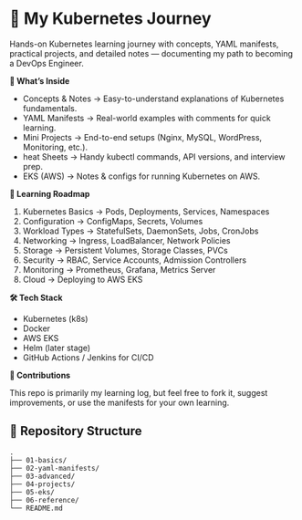 # 🚀 My Kubernetes Journey
Hands-on Kubernetes learning journey with concepts, YAML manifests, practical projects, and detailed notes — documenting my path to becoming a DevOps Engineer.

**📌 What’s Inside**

-  Concepts & Notes → Easy-to-understand explanations of Kubernetes fundamentals.
-  YAML Manifests → Real-world examples with comments for quick learning.
-  Mini Projects → End-to-end setups (Nginx, MySQL, WordPress, Monitoring, etc.).
-  heat Sheets → Handy kubectl commands, API versions, and interview prep.
-  EKS (AWS) → Notes & configs for running Kubernetes on AWS.

**🎯 Learning Roadmap**

1. Kubernetes Basics → Pods, Deployments, Services, Namespaces  
2. Configuration → ConfigMaps, Secrets, Volumes  
3. Workload Types → StatefulSets, DaemonSets, Jobs, CronJobs  
4. Networking → Ingress, LoadBalancer, Network Policies  
5. Storage → Persistent Volumes, Storage Classes, PVCs  
6. Security → RBAC, Service Accounts, Admission Controllers  
7. Monitoring → Prometheus, Grafana, Metrics Server  
8. Cloud → Deploying to AWS EKS  


**🛠️ Tech Stack**

- Kubernetes (k8s)  
- Docker  
- AWS EKS  
- Helm (later stage)  
- GitHub Actions / Jenkins for CI/CD  

**🤝 Contributions**

This repo is primarily my learning log, but feel free to fork it, suggest improvements, or use the manifests for your own learning.

## 📂 Repository Structure
```
.
├── 01-basics/
├── 02-yaml-manifests/
├── 03-advanced/
├── 04-projects/
├── 05-eks/
├── 06-reference/
└── README.md
```
